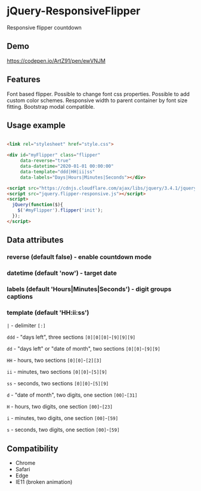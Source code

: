 # jQuery-ResponsiveFlipper
Responsive flipper countdown

## Demo
https://codepen.io/ArtZ91/pen/ewVNJM

## Features
Font based flipper. Possible to change font css properties.
Possible to add custom color schemes.
Responsive width to parent container by font size fitting.
Bootstrap modal compatible.

## Usage example

```HTML

<link rel="stylesheet" href="style.css">

<div id="myFlipper" class="flipper" 
     data-reverse="true"
     data-datetime="2020-01-01 00:00:00" 
     data-template="ddd|HH|ii|ss" 
     data-labels="Days|Hours|Minutes|Seconds"></div>

<script src="https://cdnjs.cloudflare.com/ajax/libs/jquery/3.4.1/jquery.min.js"></script>
<script src="jquery.flipper-responsive.js"></script>
<script>
  jQuery(function($){
    $('#myFlipper').flipper('init');
  });
</script>
```

## Data attributes

### reverse (default false) - enable countdown mode

### datetime (default 'now') - target date

### labels (default 'Hours|Minutes|Seconds') - digit groups captions

### template (default 'HH:ii:ss')

`|` - delimiter `[:]`

`ddd` - "days left", three sections `[0][0][0]`-`[9][9][9]`

`dd` - "days left" or "date of month", two sections `[0][0]`-`[9][9]`

`HH` - hours, two sections `[0][0]`-`[2][3]`

`ii` - minutes, two sections `[0][0]`-`[5][9]`

`ss` - seconds, two sections `[0][0]`-`[5][9]`

`d` - "date of month", two digits, one section `[00]`-`[31]`

`H` - hours, two digits, one section `[00]`-`[23]`

`i` - minutes, two digits, one section `[00]`-`[59]`

`s` - seconds, two digits, one section `[00]`-`[59]`


## Compatibility

- Chrome
- Safari
- Edge 
- IE11 (broken animation)
